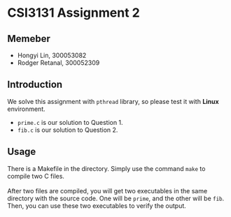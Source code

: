 # CSI3131 Assignment 2

## Memeber
* Hongyi Lin, 300053082
* Rodger Retanal, 300052309

## Introduction
We solve this assignment with `pthread` library, so please test it with **Linux** environment.
* `prime.c` is our solution to Question 1.
* `fib.c` is our solution to Question 2.

## Usage
There is a Makefile in the directory. Simply use the command `make` to compile two C files. </br>
</br>
After two files are compiled, you will get two executables in the same directory with the source code. One will be `prime`, and the other will be `fib`. Then, you can use these two executables to verify the output.